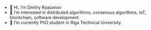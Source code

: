 - 👋 Hi, I’m Dmitry Ryazanov
- 👀 I’m interested in distributed algorithms, consensus algorithms, IoT, blockchain, software development.
- 🌱 I’m currently PhD student in Riga Technical University.

